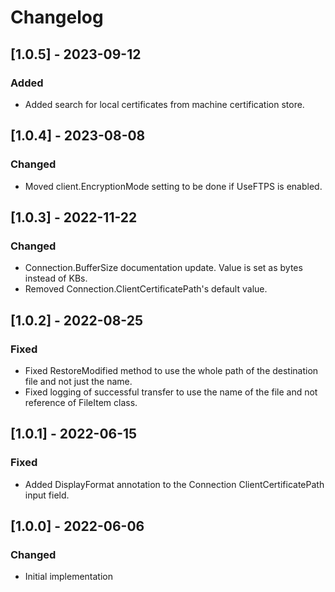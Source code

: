 # Changelog

## [1.0.5] - 2023-09-12
### Added
- Added search for local certificates from machine certification store.

## [1.0.4] - 2023-08-08
### Changed
- Moved client.EncryptionMode setting to be done if UseFTPS is enabled.

## [1.0.3] - 2022-11-22
### Changed
- Connection.BufferSize documentation update. Value is set as bytes instead of KBs.
- Removed Connection.ClientCertificatePath's default value.

## [1.0.2] - 2022-08-25
### Fixed
- Fixed RestoreModified method to use the whole path of the destination file and not just the name.
- Fixed logging of successful transfer to use the name of the file and not reference of FileItem class.

## [1.0.1] - 2022-06-15
### Fixed
- Added DisplayFormat annotation to the Connection ClientCertificatePath input field.

## [1.0.0] - 2022-06-06
### Changed
- Initial implementation
